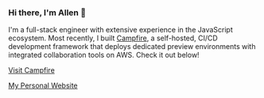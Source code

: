 ### Hi there, I'm Allen 👋


I'm a full-stack engineer with extensive experience in the JavaScript ecosystem. Most recently, I built [Campfire](https://campfire-previews.github.io), a self-hosted, CI/CD development framework that deploys dedicated preview environments with integrated collaboration tools on AWS. Check it out below!

[Visit Campfire](https://campfire-previews.github.io)

[My Personal Website](a.llenlee.com)
